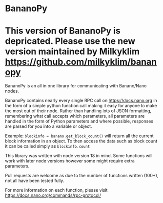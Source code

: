 # BananoPy

# This version of BananoPy is depricated. Please use the new version maintained by Milkyklim https://github.com/milkyklim/bananopy

BananoPy is an all in one library for communicating with Banano/Nano nodes.

BananoPy contains nearly every single RPC call on https://docs.nano.org in the form of a simple python function call making it easy for anyone to make the most out of their node.
Rather than handling lots of JSON formatting, remembering what call accepts which perameters, all parameters are handled in the form of Python parameters and where possible,
responses are parsed for you into a variable or object.

Example: `blockinfo = banano.get_block_count()`  will return all the current block information in an object.
To then access the data such as block count it can be called simply as `blockinfo.count`

This library was written with node version 18 in mind. Some functions will work with later node versions however some might require extra parameters.

Pull requests are welcome as due to the number of functions written (100+), not all have been tested fully.

For more information on each function, please visit https://docs.nano.org/commands/rpc-protocol/
